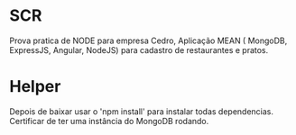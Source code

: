 # SCR

Prova pratica de NODE para empresa Cedro, Aplicação MEAN ( MongoDB, ExpressJS, Angular, NodeJS) para cadastro de restaurantes e pratos.

# Helper

Depois de baixar usar o 'npm install' para instalar todas dependencias.
Certificar de ter uma instância do MongoDB rodando.

